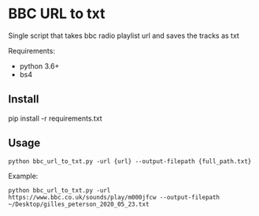 # BBC URL to txt

Single script that takes bbc radio playlist url and saves the tracks as txt

Requirements:  
- python 3.6+
- bs4

## Install

pip install -r requirements.txt

## Usage
```
python bbc_url_to_txt.py -url {url} --output-filepath {full_path.txt}
```

Example:  
```
python bbc_url_to_txt.py -url https://www.bbc.co.uk/sounds/play/m000jfcw --output-filepath ~/Desktop/gilles_peterson_2020_05_23.txt
```
